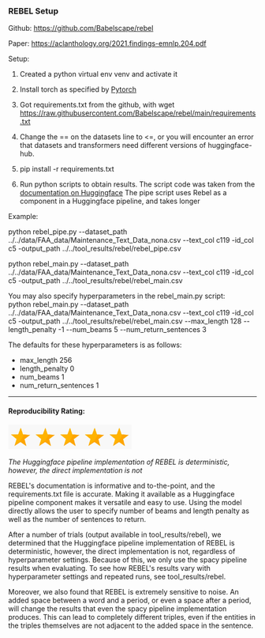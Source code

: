 ### REBEL Setup

Github: https://github.com/Babelscape/rebel

Paper: https://aclanthology.org/2021.findings-emnlp.204.pdf

Setup:

1. Created a python virtual env venv and activate it

2. Install torch as specified by [Pytorch](https://pytorch.org/get-started/locally/)

4. Got requirements.txt from the github, with wget https://raw.githubusercontent.com/Babelscape/rebel/main/requirements.txt

5. Change the == on the datasets line to <=, or you will encounter an error that datasets and transformers need different versions of huggingface-hub.

6. pip install -r requirements.txt

7. Run python scripts to obtain results. The script code was taken from the [documentation on Huggingface](https://huggingface.co/Babelscape/rebel-large) The pipe script uses Rebel as a component in a Huggingface pipeline, and takes longer

Example:

python rebel_pipe.py --dataset_path ../../data/FAA_data/Maintenance_Text_Data_nona.csv --text_col c119 -id_col c5 -output_path ../../tool_results/rebel/rebel_pipe.csv

python rebel_main.py --dataset_path ../../data/FAA_data/Maintenance_Text_Data_nona.csv --text_col c119 -id_col c5 -output_path ../../tool_results/rebel/rebel_main.csv

You may also specify hyperparameters in the rebel_main.py script:\
python rebel_main.py --dataset_path ../../data/FAA_data/Maintenance_Text_Data_nona.csv --text_col c119 -id_col c5 -output_path ../../tool_results/rebel/rebel_main.csv --max_length 128 --length_penalty -1 --num_beams 5 --num_return_sentences 3

The defaults for these hyperparameters is as follows:
* max_length 256
* length_penalty 0
* num_beams 1
* num_return_sentences 1


----------------------------

#### Reproducibility Rating:

<img src="../../figs/star_clip.jpg" alt="Star" width="50" height="50"><img src="../../figs/star_clip.jpg" alt="Star" width="50" height="50"><img src="../../figs/star_clip.jpg" alt="Star" width="50" height="50"><img src="../../figs/star_clip.jpg" alt="Star" width="50" height="50"><img src="../../figs/star_clip.jpg" alt="Star" width="50" height="50">

*The Huggingface pipeline implementation of REBEL is deterministic, however, the direct implementation is not*

REBEL's documentation is informative and to-the-point, and the requirements.txt file is accurate. Making it available as a Huggingface pipeline component makes it versatile and easy to use. Using the model directly allows the user to specify number of beams and length penalty as well as the number of sentences to return.

After a number of trials (output available in tool_results/rebel), we determined that the Huggingface pipeline implementation of REBEL is deterministic, however, the direct implementation is not, regardless of hyperparameter settings. Because of this, we only use the spacy pipeline results when evaluating. To see how REBEL's results vary with hyperparameter settings and repeated runs, see tool_results/rebel.

Moreover, we also found that REBEL is extremely sensitive to noise. An added space between a word and a period, or even a space after a period, will change the results that even the spacy pipeline implementation produces. This can lead to completely different triples, even if the entities in the triples themselves are not adjacent to the added space in the sentence. 
